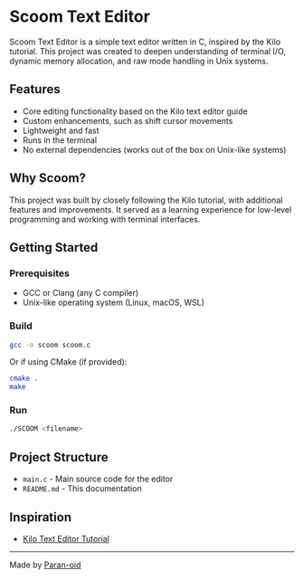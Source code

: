 # Scoom Text Editor

Scoom Text Editor is a simple text editor written in C, inspired by the Kilo tutorial. This project was created to deepen understanding of terminal I/O, dynamic memory allocation, and raw mode handling in Unix systems.

## Features

- Core editing functionality based on the Kilo text editor guide
- Custom enhancements, such as shift cursor movements
- Lightweight and fast
- Runs in the terminal
- No external dependencies (works out of the box on Unix-like systems)

## Why Scoom?

This project was built by closely following the Kilo tutorial, with additional features and improvements. It served as a learning experience for low-level programming and working with terminal interfaces.

## Getting Started

### Prerequisites

- GCC or Clang (any C compiler)
- Unix-like operating system (Linux, macOS, WSL)

### Build

```bash
gcc -o scoom scoom.c
```

Or if using CMake (if provided):

```bash
cmake .
make
```

### Run

```bash
./SCOOM <filename>
```

## Project Structure

- `main.c` - Main source code for the editor
- `README.md` - This documentation

## Inspiration

- [Kilo Text Editor Tutorial](https://viewsourcecode.org/snaptoken/kilo/)

---

Made by [Paran-oid](https://github.com/Paran-oid)
